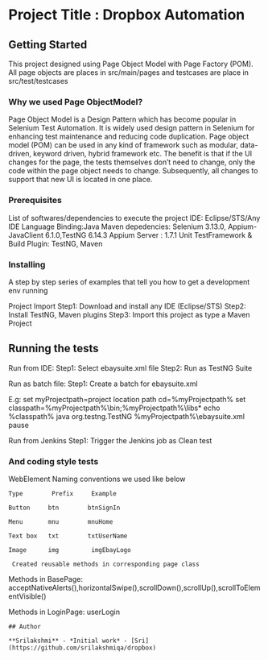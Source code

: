 # Project Title  : Dropbox Automation

## Getting Started
This project designed using Page Object Model with Page Factory (POM). All page objects are places in src/main/pages and testcases are place in src/test/testcases

### Why we used Page ObjectModel?
Page Object Model is a Design Pattern which has become popular in Selenium Test Automation. It is widely used design pattern in Selenium for enhancing test maintenance and reducing code duplication. Page object model (POM) can be used in any kind of framework such as modular, data-driven, keyword driven, hybrid framework etc. The benefit is that if the UI changes for the page, the tests themselves don’t need to change, only the code within the page object needs to change. Subsequently, all changes to support that new UI is located in one place.

### Prerequisites
List of softwares/dependencies to execute the project
IDE: Eclipse/STS/Any IDE
Language Binding:Java 
Maven depedencies: Selenium 3.13.0, Appium-JavaClient 6.1.0,TestNG 6.14.3
Appium Server : 1.7.1
Unit TestFramework & Build Plugin: TestNG, Maven

### Installing
A step by step series of examples that tell you how to get a development env running

Project Import
Step1: Download and install any IDE (Eclipse/STS)
Step2: Install TestNG, Maven plugins
Step3: Import this project as type a Maven Project

## Running the tests
Run from IDE:
Step1: Select ebaysuite.xml file 
Step2: Run as TestNG Suite

Run as batch file:
Step1: Create a batch for ebaysuite.xml 

E.g:
set myProjectpath=project location path
cd=%myProjectpath%
set classpath=%myProjectpath%\bin;%myProjectpath%\libs\*
echo %classpath%
java org.testng.TestNG %myProjectpath%\ebaysuite.xml
pause

Run from Jenkins
Step1: Trigger the Jenkins job as Clean test

### And coding style tests 
WebElement Naming conventions we used like below

    Type        Prefix     Example
 
    Button     btn        btnSignIn
   
    Menu       mnu        mnuHome
    
    Text box   txt        txtUserName
 
    Image      img         imgEbayLogo

```
 Created reusable methods in corresponding page class

```
Methods in BasePage: acceptNativeAlerts(),horizontalSwipe(),scrollDown(),scrollUp(),scrollToElementVisible()

Methods in LoginPage: userLogin

```
## Author

**Srilakshmi** - *Initial work* - [Sri](https://github.com/srilakshmiqa/dropbox)
